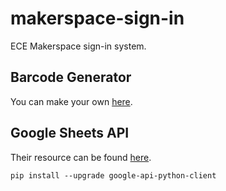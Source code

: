 # makerspace-sign-in
ECE Makerspace sign-in system.

## Barcode Generator
You can make your own [here](http://www.barcode-generator.org/).
## Google Sheets API
Their resource can be found [here](https://developers.google.com/sheets/api/quickstart/python).
```
pip install --upgrade google-api-python-client
```
 
